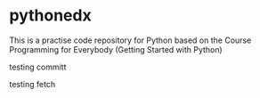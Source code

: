 # pythonedx
This is a practise code repository for Python based on the Course Programming for Everybody (Getting Started with Python)

testing committ

testing fetch
